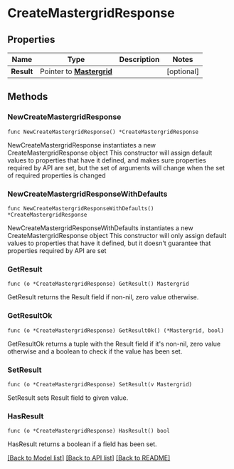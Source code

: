 # CreateMastergridResponse

## Properties

Name | Type | Description | Notes
------------ | ------------- | ------------- | -------------
**Result** | Pointer to [**Mastergrid**](Mastergrid.md) |  | [optional] 

## Methods

### NewCreateMastergridResponse

`func NewCreateMastergridResponse() *CreateMastergridResponse`

NewCreateMastergridResponse instantiates a new CreateMastergridResponse object
This constructor will assign default values to properties that have it defined,
and makes sure properties required by API are set, but the set of arguments
will change when the set of required properties is changed

### NewCreateMastergridResponseWithDefaults

`func NewCreateMastergridResponseWithDefaults() *CreateMastergridResponse`

NewCreateMastergridResponseWithDefaults instantiates a new CreateMastergridResponse object
This constructor will only assign default values to properties that have it defined,
but it doesn't guarantee that properties required by API are set

### GetResult

`func (o *CreateMastergridResponse) GetResult() Mastergrid`

GetResult returns the Result field if non-nil, zero value otherwise.

### GetResultOk

`func (o *CreateMastergridResponse) GetResultOk() (*Mastergrid, bool)`

GetResultOk returns a tuple with the Result field if it's non-nil, zero value otherwise
and a boolean to check if the value has been set.

### SetResult

`func (o *CreateMastergridResponse) SetResult(v Mastergrid)`

SetResult sets Result field to given value.

### HasResult

`func (o *CreateMastergridResponse) HasResult() bool`

HasResult returns a boolean if a field has been set.


[[Back to Model list]](../README.md#documentation-for-models) [[Back to API list]](../README.md#documentation-for-api-endpoints) [[Back to README]](../README.md)


